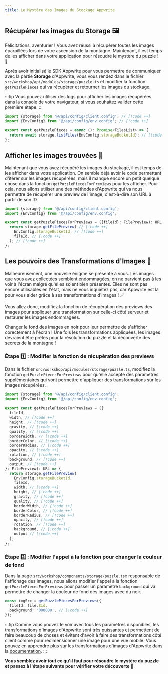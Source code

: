 ```yaml
---
title: Le Mystère des Images du Stockage Appwrite
---
```


<Documentation link="https://appwrite.io/docs/products/storage/quick-start#download-file"></Documentation>

<Hero
title="Le Mystère des Images du Stockage 🖼️"
image="/assets/workshop/storage/mountain-top.jpeg"
description="Vous avez trouvé les images éparpillées pendant votre ascension, mais mainenant, il est temps pour vous
d'utiliser le Storage d'Appwrite pour récupérer toutes les images et d'essayer de résoudre le puzzle ! En espérant que
toutes les images soient en bon état..."
/>

## Récupérer les images du Storage 🖼️

Félicitations, aventurier ! Vous avez réussi à récupérer toutes les images éparpillées lors de votre ascension de la
montagne. Maintenant, il est temps de les afficher dans votre application pour résoudre le mystère du puzzle ! 🧩

Après avoir initialisé le SDK Appwrite pour vous permettre de communiquer avec la partie **Storage** d'Appwrite, vous
vous rendez dans le fichier `src/workshop/api/modules/storage/puzzle.ts` et modifier la fonction `getPuzzlePieces` qui
va récupérer et retourner les images du stockage.

:::tip
Vous pouvez utiliser des logs pour afficher les images récupérées dans la console de votre navigateur, si vous souhaitez
valider cette première étape.
:::

<Solution>

```ts
import {storage} from '@/api/config/client.config'; // [!code ++]
import {EnvConfig} from '@/api/config/env.config'; // [!code ++]

export const getPuzzlePieces = async (): Promise<FilesList> => {
  return await storage.listFiles(EnvConfig.storageBucketId); // [!code ++]
};
```

</Solution>

## Afficher les images trouvées 🧐

Maintenant que vous avez récupéré les images du stockage, il est temps de les afficher dans votre application. On semble
déjà avoir le code permettant d'itérer sur les images récupérées, mais il manque encore un petit quelque chose dans la
fonction `getPuzzlePiecesForPreviews` pour les afficher. Pour cela, nous allons utiliser une des méthodes d'Appwrite qui
va nous permettre de récupérer une preview de l'image, c'est-à-dire son URL à partir de son ID

<Solution>

```ts
import {storage} from '@/api/config/client.config';
import {EnvConfig} from '@/api/config/env.config';

export const getPuzzlePiecesForPreviews = ({fileId}: FilePreview): URL => {
  return storage.getFilePreview( // [!code ++]
    EnvConfig.storageBucketId, // [!code ++]
    fileId, // [!code ++]
  ); // [!code ++]
};
```

</Solution>

## Les pouvoirs des Transformations d'Images 🌟

Malheureusement, une nouvelle énigme se présente à vous. Les images que vous avez collectées semblent endommagées, on ne
parvient pas à les voir à l'écran malgré qu'elles soient bien présentes. Elles ne sont pas encore utilisables en l'état,
mais ne vous inquiétez pas, car Appwrite est là pour vous aider grâce à ses transformations d'images ! 🪄

Vous allez donc, modifiez la fonction de récupération des previews des images pour appliquer une transformation sur
celle-ci côté serveur et restaurer les images endommagées.

Changer le fond des images en noir pour leur permettre de s'afficher corectement à l'écran ! Une fois les
transformations appliquées, les images devraient être prêtes pour la résolution du puzzle et la découverte des
secrets de la montagne !

### Étape 1️⃣ : Modifier la fonction de récupération des previews

Dans le fichier `src/workshop/api/modules/storage/puzzle.ts`, modifiez la
fonction `getPuzzlePiecesForPreviews` pour qu'elle accepte des paramètres supplémentaires qui vont permettre
d'appliquer des transformations sur les images récupérées.

<Solution>

```ts
import {storage} from '@/api/config/client.config';
import {EnvConfig} from '@/api/config/env.config';

export const getPuzzlePiecesForPreviews = ({
  fileId,
  width, // [!code ++]
  height, // [!code ++]
  gravity, // [!code ++]
  quality, // [!code ++]
  borderWidth, // [!code ++]
  borderColor, // [!code ++]
  borderRadius, // [!code ++]
  opacity, // [!code ++]
  rotation, // [!code ++]
  background, // [!code ++]
  output, // [!code ++]
}: FilePreview): URL => {
  return storage.getFilePreview(
    EnvConfig.storageBucketId,
    fileId,
    width, // [!code ++]
    height, // [!code ++]
    gravity, // [!code ++]
    quality, // [!code ++]
    borderWidth, // [!code ++]
    borderColor, // [!code ++]
    borderRadius, // [!code ++]
    opacity, // [!code ++]
    rotation, // [!code ++]
    background, // [!code ++]
    output // [!code ++]
  );
};
```

</Solution>

### Étape 2️⃣ : Modifier l'appel à la fonction pour changer la couleur de fond

Dans la page `src/workshop/components/storage/puzzle.tsx` responsable de l'affichage des images, nous allons modifier
l'appel à la fonction `getPuzzlePiecesForPreviews` pour passer un paramètre `background` qui va permettre de changer la couleur
de fond des images avec du noir.

<Solution>

```ts
const imgSrc = getPuzzlePiecesForPreviews({
  fileId: file.$id,
  background: '000000', // [!code ++]
});
```

</Solution>

:::tip
Comme vous pouvez le voir avec tous les paramètres disponibles, les transformations d'images d'Appwrite sont très
puissantes et permettent de faire beaucoup de choses et évitent d'avoir à faire des transformations côté client comme
pour redimensionner une image pour une vue mobile. Vous pouvez en apprendre plus sur les transformations
d'images d'Appwrite dans la [documentation](https://appwrite.io/docs/products/storage/images).
:::

**Vous semblez avoir tout ce qu'il faut pour résoudre le mystère du puzzle et passez à l'étape suivante pour vérifier
votre découverte 🧩**